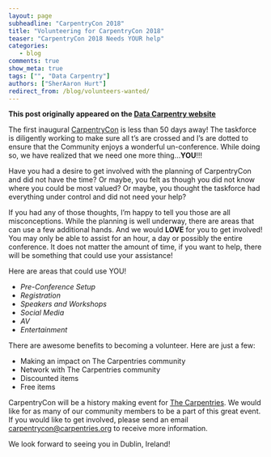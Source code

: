```yaml
---
layout: page
subheadline: "CarpentryCon 2018"
title: "Volunteering for CarpentryCon 2018"
teaser: "CarpentryCon 2018 Needs YOUR help"
categories:
   - blog
comments: true
show_meta: true
tags: ["", "Data Carpentry"]
authors: ["SherAaron Hurt"]
redirect_from: /blog/volunteers-wanted/
--- 
```


**This post originally appeared on the [Data Carpentry website](https://datacarpentry.org)**


The first inaugural [CarpentryCon](http://www.carpentrycon.org/) is less than 50 days away! The taskforce is diligently working to make sure all t’s are crossed and I’s are dotted to ensure that the Community enjoys a wonderful un-conference. While doing so, we have realized that we need one more thing…**YOU**!!!

Have you had a desire to get involved with the planning of CarpentryCon and did not have the time? Or maybe, you felt as though you did not know where you could be most valued? Or maybe, you thought the taskforce had everything under control and did not need your help?

If you had any of those thoughts, I’m happy to tell you those are all misconceptions. While the planning is well underway, there are areas that can use a few additional hands. And we would  **LOVE** for you to get involved! You may only be able to assist for an hour, a day or possibly the entire conference. It does not matter the amount of time, if you want to help, there will be something that could use your assistance!

Here are areas that could use YOU!
- *Pre-Conference Setup*
- *Registration*
- *Speakers and Workshops*
- *Social Media*
- *AV*
- *Entertainment*

There are awesome benefits to becoming a volunteer. Here are just a few:

- Making an impact on The Carpentries community
- Network with The Carpentries community
- Discounted items
- Free items

CarpentryCon will be a history making event for [The Carpentries](https://carpentries.org/). We would like for as many of 
our community members to be a part of this great event. If you would like to get involved,
please send an email [carpentrycon@carpentries.org](mailto:carpentrycon@carpentries.org) to receive more information.

We look forward to seeing you in Dublin, Ireland!
